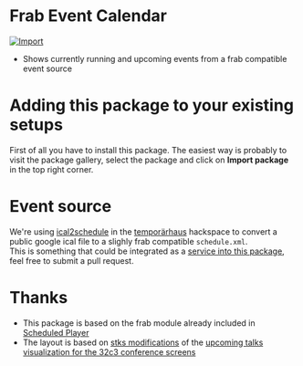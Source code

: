 # Frab Event Calendar

[![Import](https://cdn.infobeamer.com/s/img/import.png)](https://info-beamer.com/use?url=https://github.com/temporaerhaus/info-beamer-package-calendar.git%23main)

* Shows currently running and upcoming events from a frab compatible event source

# Adding this package to your existing setups

First of all you have to install this package. The easiest way is probably to visit the package gallery, select the package and click on __Import package__ in the top right corner.

# Event source
We're using [ical2schedule](https://github.com/temporaerhaus/ical2schedule) in the [temporärhaus](https://temporaerhaus.de) hackspace to convert a public google ical file to a slighly frab compatible `schedule.xml`.  
This is something that could be integrated as a [service into this package](https://info-beamer.com/doc/package-services), feel free to submit a pull request.

# Thanks
* This package is based on the frab module already included in [Scheduled Player](https://info-beamer.com/raspberry-pi-digital-signage-scheduled-player-4765.html)
* The layout is based on [stks modifications](https://github.com/temporaerhaus/info-beamer-vsh/blob/vsh/module_events.lua) of the [upcoming talks visualization for the 32c3 conference screens](https://github.com/info-beamer/package-32c3-screens)
